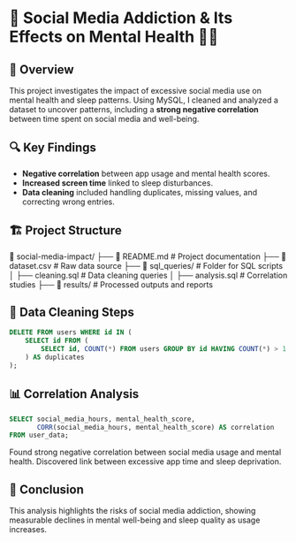 # 📱 Social Media Addiction & Its Effects on Mental Health 😵‍💫

## 📌 Overview
This project investigates the impact of excessive social media use on mental health and sleep patterns. Using MySQL, I cleaned and analyzed a dataset to uncover patterns, including a **strong negative correlation** between time spent on social media and well-being.

## 🔍 Key Findings
- **Negative correlation** between app usage and mental health scores.
- **Increased screen time** linked to sleep disturbances.
- **Data cleaning** included handling duplicates, missing values, and correcting wrong entries.

## 🏗️ Project Structure
📂 social-media-impact/ 
├── 📄 README.md  # Project documentation 
├── 📄 dataset.csv  # Raw data source 
├── 📂 sql_queries/ # Folder for SQL scripts │ 
  ├── cleaning.sql  # Data cleaning queries │ 
  ├── analysis.sql  # Correlation studies 
├── 📂 results/ # Processed outputs and reports


## 🧹 Data Cleaning Steps
```sql
DELETE FROM users WHERE id IN (
    SELECT id FROM (
        SELECT id, COUNT(*) FROM users GROUP BY id HAVING COUNT(*) > 1
    ) AS duplicates
);
```

## 📊 Correlation Analysis
```sql
SELECT social_media_hours, mental_health_score,
       CORR(social_media_hours, mental_health_score) AS correlation
FROM user_data;
```
Found strong negative correlation between social media usage and mental health.
Discovered link between excessive app time and sleep deprivation.

## 📝 Conclusion
This analysis highlights the risks of social media addiction, showing measurable declines in mental well-being and sleep quality as usage increases.
